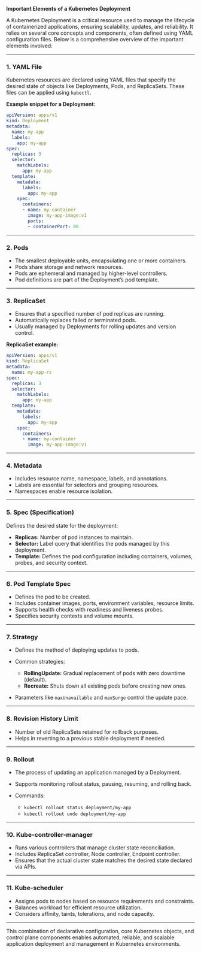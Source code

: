 **Important Elements of a Kubernetes Deployment**

A Kubernetes Deployment is a critical resource used to manage the lifecycle of containerized applications, ensuring scalability, updates, and reliability. It relies on several core concepts and components, often defined using YAML configuration files. Below is a comprehensive overview of the important elements involved:

---

### 1. YAML File

Kubernetes resources are declared using YAML files that specify the desired state of objects like Deployments, Pods, and ReplicaSets. These files can be applied using `kubectl`.

**Example snippet for a Deployment:**

```yaml
apiVersion: apps/v1
kind: Deployment
metadata:
  name: my-app
  labels:
    app: my-app
spec:
  replicas: 3
  selector:
    matchLabels:
      app: my-app
  template:
    metadata:
      labels:
        app: my-app
    spec:
      containers:
      - name: my-container
        image: my-app-image:v1
        ports:
        - containerPort: 80
```

---

### 2. Pods

* The smallest deployable units, encapsulating one or more containers.
* Pods share storage and network resources.
* Pods are ephemeral and managed by higher-level controllers.
* Pod definitions are part of the Deployment’s pod template.

---

### 3. ReplicaSet

* Ensures that a specified number of pod replicas are running.
* Automatically replaces failed or terminated pods.
* Usually managed by Deployments for rolling updates and version control.

**ReplicaSet example:**

```yaml
apiVersion: apps/v1
kind: ReplicaSet
metadata:
  name: my-app-rs
spec:
  replicas: 3
  selector:
    matchLabels:
      app: my-app
  template:
    metadata:
      labels:
        app: my-app
    spec:
      containers:
      - name: my-container
        image: my-app-image:v1
```

---

### 4. Metadata

* Includes resource name, namespace, labels, and annotations.
* Labels are essential for selectors and grouping resources.
* Namespaces enable resource isolation.

---

### 5. Spec (Specification)

Defines the desired state for the deployment:

* **Replicas:** Number of pod instances to maintain.
* **Selector:** Label query that identifies the pods managed by this deployment.
* **Template:** Defines the pod configuration including containers, volumes, probes, and security context.

---

### 6. Pod Template Spec

* Defines the pod to be created.
* Includes container images, ports, environment variables, resource limits.
* Supports health checks with readiness and liveness probes.
* Specifies security contexts and volume mounts.

---

### 7. Strategy

* Defines the method of deploying updates to pods.
* Common strategies:

  * **RollingUpdate:** Gradual replacement of pods with zero downtime (default).
  * **Recreate:** Shuts down all existing pods before creating new ones.
* Parameters like `maxUnavailable` and `maxSurge` control the update pace.

---

### 8. Revision History Limit

* Number of old ReplicaSets retained for rollback purposes.
* Helps in reverting to a previous stable deployment if needed.

---

### 9. Rollout

* The process of updating an application managed by a Deployment.
* Supports monitoring rollout status, pausing, resuming, and rolling back.
* Commands:

  * `kubectl rollout status deployment/my-app`
  * `kubectl rollout undo deployment/my-app`

---

### 10. Kube-controller-manager

* Runs various controllers that manage cluster state reconciliation.
* Includes ReplicaSet controller, Node controller, Endpoint controller.
* Ensures that the actual cluster state matches the desired state declared via APIs.

---

### 11. Kube-scheduler

* Assigns pods to nodes based on resource requirements and constraints.
* Balances workload for efficient resource utilization.
* Considers affinity, taints, tolerations, and node capacity.

---

This combination of declarative configuration, core Kubernetes objects, and control plane components enables automated, reliable, and scalable application deployment and management in Kubernetes environments.
